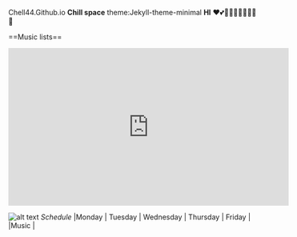 Chell44.Github.io
**Chill space** 
theme:Jekyll-theme-minimal
**HI**
❤💕💖💖💖💖💖💖💖💖

  ==Music lists==
<iframe width="560" height="315" src="https://www.youtube.com/embed/uRHpThEaZ_g" title="YouTube video player" frameborder="0" allow="accelerometer; autoplay; clipboard-write; encrypted-media; gyroscope; picture-in-picture" allowfullscreen></iframe>

![alt text](https://wallpaperaccess.com/full/101870.jpg)
*Schedule*
|Monday | Tuesday | Wednesday | Thursday | Friday |
|Music |
